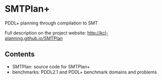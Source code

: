 # SMTPlan+
PDDL+ planning through compilation to SMT

Full description on the project website:
http://kcl-planning.github.io/SMTPlan

## Contents

- SMTPlan: source code for SMTPlan+
- benchmarks: PDDL2.1 and PDDL+ benchmark domains and problems
